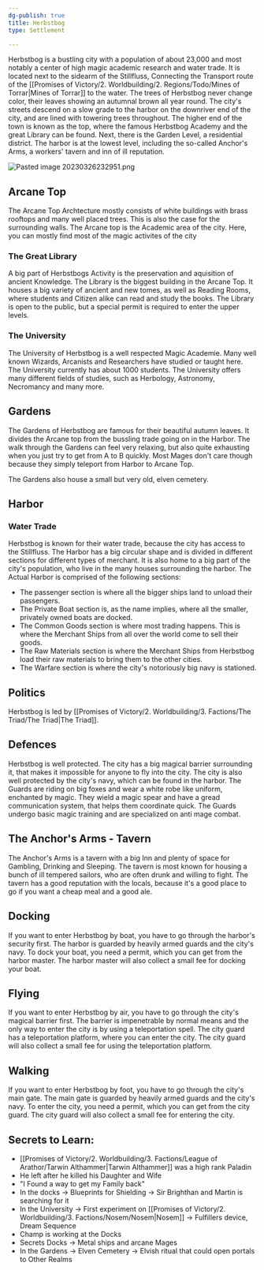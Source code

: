 ```yaml
---
dg-publish: true
title: Herbstbog
type: Settlement

---
```






Herbstbog is a bustling city with a population of about 23,000 and most notably a center of high magic academic research and water trade.
It is located next to the sidearm of the Stillfluss, Connecting the Transport route of the [[Promises of Victory/2. Worldbuilding/2. Regions/Todo/Mines of Torrar\|Mines of Torrar]] to the water.
The trees of Herbstbog never change color, their leaves showing an autumnal brown all year round.
The city's streets descend on a slow grade to the harbor on the downriver end of the city, and are lined with towering trees throughout.
The higher end of the town is known as the top, where the famous Herbstbog Academy and the great Library can be found.
Next, there is the Garden Level, a residential district.
The harbor is at the lowest level, including the so-called Anchor's Arms, a workers' tavern and inn of ill reputation.

![Pasted image 20230326232951.png](/img/user/Pictures/Pasted%20image%2020230326232951.png)

## Arcane Top

The Arcane Top Archtecture mostly consists of white buildings with brass rooftops and many well placed trees. This is also the case for the surrounding walls.
The Arcane top is the Academic area of the city. Here, you can mostly find most of the magic activites of the city

### The Great Library

A big part of Herbstbogs Activity is the preservation and aquisition of ancient Knowledge.
The Library is the biggest building in the Arcane Top. It houses a big variety of ancient and new tomes, as well as Reading Rooms, where students and Citizen alike can read and study the books.
The Library is open to the public, but a special permit is required to enter the upper levels.

### The University

The University of Herbstbog is a well respected Magic Academie.
Many well known Wizards, Arcanists and Researchers have studied or taught here.
The University currently has about 1000 students.
The University offers many different fields of studies, such as Herbology, Astronomy, Necromancy and many more.

## Gardens

The Gardens of Herbstbog are famous for their beautiful autumn leaves.
It divides the Arcane top from the bussling trade going on in the Harbor.
The walk through the Gardens can feel very relaxing, but also quite exhausting when you just try to get from A to B quickly.
Most Mages don't care though because they simply teleport from Harbor to Arcane Top.

The Gardens also house a small but very old, elven cemetery.

## Harbor

### Water Trade

Herbstbog is known for their water trade, because the city has access to the Stillfluss.
The Harbor has a big circular shape and is divided in different sections for different types of merchant.
It is also home to a big part of the city's population, who live in the many houses surrounding the harbor.
The Actual Harbor is comprised of the following sections:

- The passenger section is where all the bigger ships land to unload their passengers.
- The Private Boat section is, as the name implies, where all the smaller, privately owned boats are docked.
- The Common Goods section is where most trading happens. This is where the Merchant Ships from all over the world come to sell their goods.
- The Raw Materials section is where the Merchant Ships from Herbstbog load their raw materials to bring them to the other cities.
- The Warfare section is where the city's notoriously big navy is stationed.

## Politics
Herbstbog is led by [[Promises of Victory/2. Worldbuilding/3. Factions/The Triad/The Triad\|The Triad]].

## Defences

Herbstbog is well protected. The city has a big magical barrier surrounding it, that makes it impossible for anyone to fly into the city.
The city is also well protected by the city's navy, which can be found in the harbor.
The Guards are riding on big foxes and wear a white robe like uniform, enchanted by magic.
They wield a magic spear and have a gread communication system, that helps them coordinate quick.
The Guards undergo basic magic training and are specialized on anti mage combat.

## The Anchor's Arms - Tavern

The Anchor's Arms is a tavern with a big Inn and plenty of space for Gambling, Drinking and Sleeping.
The tavern is most known for housing a bunch of ill tempered sailors, who are often drunk and willing to fight.
The tavern has a good reputation with the locals, because it's a good place to go if you want a cheap meal and a good ale.

## Docking

If you want to enter Herbstbog by boat, you have to go through the harbor's security first.
The harbor is guarded by heavily armed guards and the city's navy.
To dock your boat, you need a permit, which you can get from the harbor master.
The harbor master will also collect a small fee for docking your boat.

## Flying

If you want to enter Herbstbog by air, you have to go through the city's magical barrier first.
The barrier is impenetrable by normal means and the only way to enter the city is by using a teleportation spell.
The city guard has a teleportation platform, where you can enter the city.
The city guard will also collect a small fee for using the teleportation platform.

## Walking

If you want to enter Herbstbog by foot, you have to go through the city's main gate.
The main gate is guarded by heavily armed guards and the city's navy.
To enter the city, you need a permit, which you can get from the city guard.
The city guard will also collect a small fee for entering the city.

## Secrets to Learn:

- [[Promises of Victory/2. Worldbuilding/3. Factions/League of Arathor/Tarwin Althammer\|Tarwin Althammer]] was a high rank Paladin
- He left after he killed his Daughter and Wife
- "I Found a way to get my Family back"
- In the docks -> Blueprints for Shielding -> Sir Brighthan and Martin is searching for it
- In the University -> First experiment on [[Promises of Victory/2. Worldbuilding/3. Factions/Nosem/Nosem\|Nosem]] -> Fulfillers device, Dream Sequence
- Champ is working at the Docks
- Secrets Docks -> Metal ships and arcane Mages
 - In the Gardens -> Elven Cemetery -> Elvish ritual that could open portals to Other Realms



